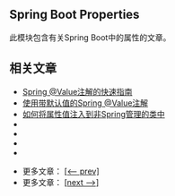 ## Spring Boot Properties

此模块包含有关Spring Boot中的属性的文章。

## 相关文章

+ [Spring @Value注解的快速指南](docs/Spring的@Value快速指南.md)
+ [使用带默认值的Spring @Value注解](docs/使用带默认值的Spring@Value.md)
+ [如何将属性值注入到非Spring管理的类中](docs/如何将属性值注入到非Spring管理的类中.md)
+ []()
+ []()
+ []()
+ []()

- 更多文章： [[<-- prev]](../spring-boot-properties-1/README.md)
- 更多文章： [[next -->]](../spring-boot-properties-3/README.md)
